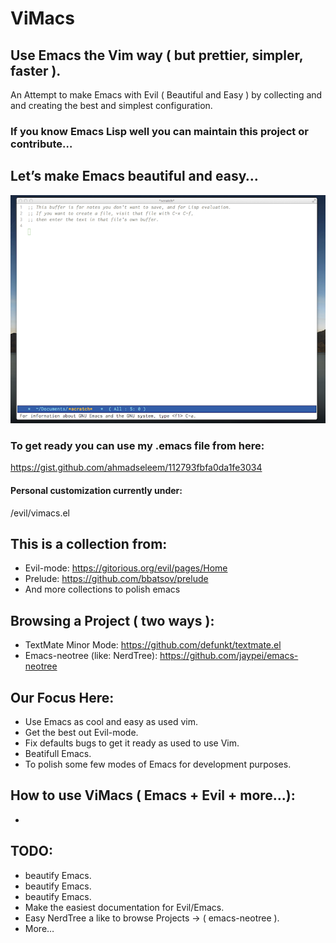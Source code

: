ViMacs
======

## Use Emacs the Vim way ( but prettier, simpler, faster ).

An Attempt to make Emacs with Evil ( Beautiful and Easy ) by collecting and and creating the best and simplest configuration.


### If you know Emacs Lisp well you can maintain this project or contribute…
## Let’s make Emacs beautiful and easy…

![IMAGE](https://raw.githubusercontent.com/ahmadseleem/ViMacs/master/ViMacs.png)


### To get ready you can use my .emacs file from here:
https://gist.github.com/ahmadseleem/112793fbfa0da1fe3034

#### Personal customization currently under:
/evil/vimacs.el

## This is a collection from:
- Evil-mode: https://gitorious.org/evil/pages/Home
- Prelude: https://github.com/bbatsov/prelude
- And more collections to polish emacs

## Browsing a Project ( two ways ):
- TextMate Minor Mode: https://github.com/defunkt/textmate.el
- Emacs-neotree (like: NerdTree): https://github.com/jaypei/emacs-neotree

## Our Focus Here:
- Use Emacs as cool and easy as used vim.
- Get the best out Evil-mode.
- Fix defaults bugs to get it ready as used to use Vim.
- Beatifull Emacs.
- To polish some few modes of Emacs for development purposes.

## How to use ViMacs ( Emacs + Evil + more...):
-

## TODO:
- beautify Emacs.
- beautify Emacs.
- beautify Emacs.
- Make the easiest documentation for Evil/Emacs.
- Easy NerdTree a like to browse Projects -> ( emacs-neotree ).
- More…
